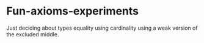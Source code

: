 # Fun-axioms-experiments

Just deciding about types equality using cardinality using a weak version of the excluded middle.
